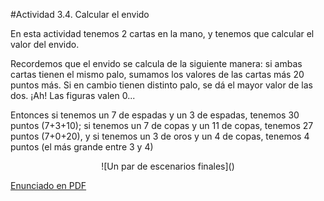 #Actividad 3.4. Calcular el envido

En esta actividad tenemos 2 cartas en la mano, y tenemos que calcular el valor del envido.

Recordemos que el envido se calcula de la siguiente manera: si ambas cartas tienen el mismo palo, sumamos los valores de las cartas más 20 puntos más.
Si en cambio tienen distinto palo, se dá el mayor valor de las dos. ¡Ah! Las figuras valen 0... 

Entonces si tenemos un 7 de espadas y un 3 de espadas, tenemos 30 puntos (7+3+10); si tenemos un 7 de copas y un 11 de copas, tenemos 27 puntos (7+0+20), y si tenemos un 3 de oros y un 4 de copas, tenemos 4 puntos (el más grande entre 3 y 4)

<center>
![Un par de escenarios finales]()
</center>


[Enunciado en PDF][PDF]

[PDF]: https://raw.githubusercontent.com/gobstones/laprogramacionysudidactica2/master/Proyectos/Clase3/3.4.Calcular%20el%20envido/resources/description.pdf "Enunciado de 'Calcular el envido' en PDF"

